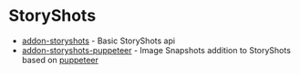 # StoryShots

- [addon-storyshots](addon-storyshots) - Basic StoryShots api
- [addon-storyshots-puppeteer](addon-storyshots-puppeteer) - Image Snapshots addition to StoryShots based on [puppeteer](https://github.com/GoogleChrome/puppeteer)
